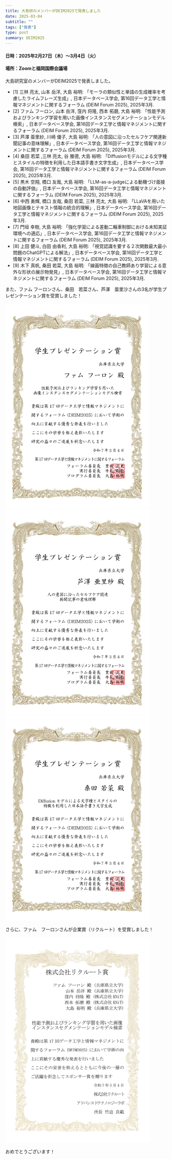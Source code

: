 ```yaml
---
title: 大島研のメンバーがDEIM2025で発表しました
date: 2025-03-04
subtitle: ""
tags: ["発表"]
type: post
summary: DEIM2025
---
```



#### 日時：2025年2月27日（木）～3月4日（火）
#### 場所：Zoomと福岡国際会議場

大島研究室のメンバーがDEIM2025で発表しました。

+ [1] 	三林 亮太, 山本 岳洋, 大島 裕明: 「モーラの類似性と単語の生成確率を考慮したライムフレーズ生成」, 日本データベース学会, 第16回データ工学と情報マネジメントに関するフォーラム (DEIM Forum 2025), 2025年3月.
+ [2] 	ファム フーロン, 山本 岳洋, 窪内 将隆, 西本 拓磨, 大島 裕明: 「性能予測およびランキング学習を用いた画像インスタンスセグメンテーションモデル検索」, 日本データベース学会, 第16回データ工学と情報マネジメントに関するフォーラム (DEIM Forum 2025), 2025年3月.
+ [3] 	芦澤 亜里紗, 川崎 優子, 大島 裕明: 「人の意図に沿ったセルフケア関連新聞記事の意味理解」, 日本データベース学会, 第16回データ工学と情報マネジメントに関するフォーラム (DEIM Forum 2025), 2025年3月.
+ [4] 	桑田 若菜 ,三林 亮太, 谷 雅德, 大島 裕明: 「Diffusionモデルによる文字種とスタイルの特徴を利用した日本語手書き文字生成」, 日本データベース学会, 第16回データ工学と情報マネジメントに関するフォーラム (DEIM Forum 2025), 2025年3月.
+ [5] 	黒木 空翔, 橋口 友哉, 大島 裕明: 「LLM-as-a-judgeによる動機づけ面接の自動評価」, 日本データベース学会, 第16回データ工学と情報マネジメントに関するフォーラム (DEIM Forum 2025), 2025年3月.
+ [6] 	中西 勇輝, 橋口 友哉, 桑田 若菜, 三林 亮太, 大島 裕明: 「LLaVAを用いた地図画像とテキスト情報の統合的理解」, 日本データベース学会, 第16回データ工学と情報マネジメントに関するフォーラム (DEIM Forum 2025), 2025年3月.
+ [7] 	門垣 幸樹, 大島 裕明: 「強化学習による差動二輪車制御における未知実証環境への適応」, 日本データベース学会, 第16回データ工学と情報マネジメントに関するフォーラム (DEIM Forum 2025), 2025年3月.
+ [8] 	上田 健斗, 白田 由香利, 大島 裕明: 「視覚認識を要する２次関数最大最小問題のChatGPTによる解法」, 日本データベース学会, 第16回データ工学と情報マネジメントに関するフォーラム (DEIM Forum 2025), 2025年3月.
+ [9] 	木下 真帆, 桑田 若菜, 大島 裕明: 「線画特徴の自己教師あり学習による意外な形状の展示物発見」, 日本データベース学会, 第16回データ工学と情報マネジメントに関するフォーラム (DEIM Forum 2025), 2025年3月.


また、ファム フーロンさん、桑田　若菜さん、芦澤　亜里沙さんの3名が学生プレゼンテーション賞を受賞しました！

![](pham.png)
![](ashizawa.png)
![](kuwata.png)

さらに、ファム　フーロンさんが企業賞（リクルート）を受賞しました！

![](pham_recruit.png)


おめでとうございます！